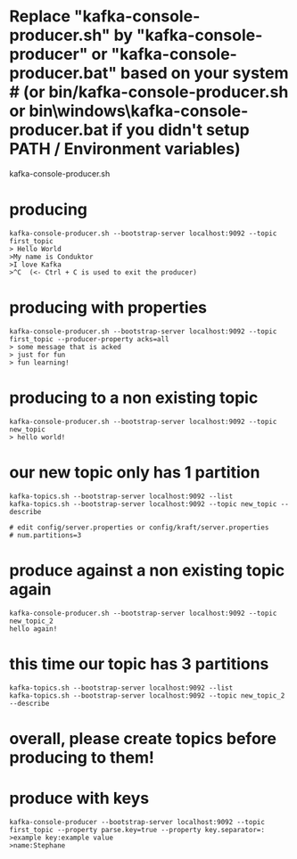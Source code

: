 # Replace "kafka-console-producer.sh" by "kafka-console-producer" or "kafka-console-producer.bat" based on your system # (or bin/kafka-console-producer.sh or bin\windows\kafka-console-producer.bat if you didn't setup PATH / Environment variables)

kafka-console-producer.sh 

# producing 
```console
kafka-console-producer.sh --bootstrap-server localhost:9092 --topic first_topic 
> Hello World
>My name is Conduktor
>I love Kafka
>^C  (<- Ctrl + C is used to exit the producer)
```

# producing with properties
```console
kafka-console-producer.sh --bootstrap-server localhost:9092 --topic first_topic --producer-property acks=all
> some message that is acked
> just for fun
> fun learning!
```


# producing to a non existing topic
```console
kafka-console-producer.sh --bootstrap-server localhost:9092 --topic new_topic
> hello world!
```

# our new topic only has 1 partition
```console
kafka-topics.sh --bootstrap-server localhost:9092 --list
kafka-topics.sh --bootstrap-server localhost:9092 --topic new_topic --describe
```

```console
# edit config/server.properties or config/kraft/server.properties
# num.partitions=3
```

# produce against a non existing topic again
```console
kafka-console-producer.sh --bootstrap-server localhost:9092 --topic new_topic_2
hello again!
```

# this time our topic has 3 partitions
```console
kafka-topics.sh --bootstrap-server localhost:9092 --list
kafka-topics.sh --bootstrap-server localhost:9092 --topic new_topic_2 --describe
```

# overall, please create topics before producing to them!


# produce with keys
```console
kafka-console-producer --bootstrap-server localhost:9092 --topic first_topic --property parse.key=true --property key.separator=:
>example key:example value
>name:Stephane
```